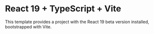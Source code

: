 # React 19 + TypeScript + Vite

This template provides a project with the React 19 beta version installed, bootstrapped with Vite.
